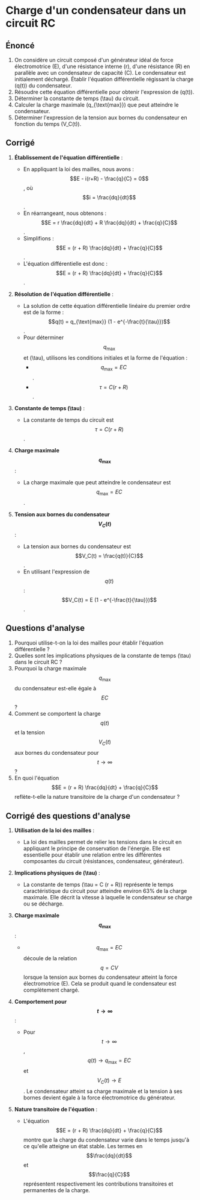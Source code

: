 # Charge d'un condensateur dans un circuit RC

## Énoncé

1. On considère un circuit composé d'un générateur idéal de force électromotrice \(E\), d'une résistance interne \(r\), d'une résistance \(R\) en parallèle avec un condensateur de capacité \(C\). Le condensateur est initialement déchargé. Établir l'équation différentielle régissant la charge \(q(t)\) du condensateur.
2. Résoudre cette équation différentielle pour obtenir l'expression de \(q(t)\).
3. Déterminer la constante de temps \(\tau\) du circuit.
4. Calculer la charge maximale \(q_{\text{max}}\) que peut atteindre le condensateur.
5. Déterminer l'expression de la tension aux bornes du condensateur en fonction du temps \(V_C(t)\).

## Corrigé

1. **Établissement de l'équation différentielle** :

    - En appliquant la loi des mailles, nous avons : $$E - i(r+R) - \frac{q}{C} = 0$$, où $$i = \frac{dq}{dt}$$.
    - En réarrangeant, nous obtenons : $$E = r \frac{dq}{dt} + R \frac{dq}{dt} + \frac{q}{C}$$.
    - Simplifions : $$E = (r + R) \frac{dq}{dt} + \frac{q}{C}$$.
    - L'équation différentielle est donc : $$E = (r + R) \frac{dq}{dt} + \frac{q}{C}$$.

2. **Résolution de l'équation différentielle** :

    - La solution de cette équation différentielle linéaire du premier ordre est de la forme : $$q(t) = q_{\text{max}} (1 - e^{-\frac{t}{\tau}})$$.
    - Pour déterminer $$q_{\text{max}}$$ et \(\tau\), utilisons les conditions initiales et la forme de l'équation :
        - $$q_{\text{max}} = EC$$.
        - $$\tau = C (r + R)$$.

3. **Constante de temps \(\tau\)** :

    - La constante de temps du circuit est $$\tau = C (r + R)$$.

4. **Charge maximale $$q_{\text{max}}$$** :

    - La charge maximale que peut atteindre le condensateur est $$q_{\text{max}} = EC$$.

5. **Tension aux bornes du condensateur $$V_C(t)$$** :

    - La tension aux bornes du condensateur est $$V_C(t) = \frac{q(t)}{C}$$.
    - En utilisant l'expression de $$q(t)$$ : $$V_C(t) = E (1 - e^{-\frac{t}{\tau}})$$.

## Questions d'analyse

1. Pourquoi utilise-t-on la loi des mailles pour établir l'équation différentielle ?
2. Quelles sont les implications physiques de la constante de temps \(\tau\) dans le circuit RC ?
3. Pourquoi la charge maximale $$q_{\text{max}}$$ du condensateur est-elle égale à $$EC$$ ?
4. Comment se comportent la charge $$q(t)$$ et la tension $$V_C(t)$$ aux bornes du condensateur pour $$t \rightarrow \infty$$ ?
5. En quoi l'équation $$E = (r + R) \frac{dq}{dt} + \frac{q}{C}$$ reflète-t-elle la nature transitoire de la charge d'un condensateur ?

## Corrigé des questions d'analyse

1. **Utilisation de la loi des mailles** :
    - La loi des mailles permet de relier les tensions dans le circuit en appliquant le principe de conservation de l'énergie. Elle est essentielle pour établir une relation entre les différentes composantes du circuit (résistances, condensateur, générateur).

2. **Implications physiques de \(\tau\)** :
    - La constante de temps \(\tau = C (r + R)\) représente le temps caractéristique du circuit pour atteindre environ 63% de la charge maximale. Elle décrit la vitesse à laquelle le condensateur se charge ou se décharge.

3. **Charge maximale $$q_{\text{max}}$$** :
    - $$q_{\text{max}} = EC$$ découle de la relation $$q = CV$$ lorsque la tension aux bornes du condensateur atteint la force électromotrice \(E\). Cela se produit quand le condensateur est complètement chargé.

4. **Comportement pour $$t \rightarrow \infty$$** :
    - Pour $$t \rightarrow \infty$$, $$q(t) \rightarrow q_{\text{max}} = EC$$ et $$V_C(t) \rightarrow E$$. Le condensateur atteint sa charge maximale et la tension à ses bornes devient égale à la force électromotrice du générateur.

5. **Nature transitoire de l'équation** :
    - L'équation $$E = (r + R) \frac{dq}{dt} + \frac{q}{C}$$ montre que la charge du condensateur varie dans le temps jusqu'à ce qu'elle atteigne un état stable. Les termes en $$\frac{dq}{dt}$$ et $$\frac{q}{C}$$ représentent respectivement les contributions transitoires et permanentes de la charge.

